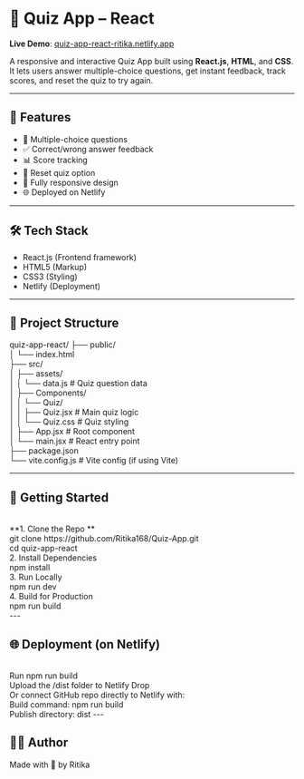# 🧠 Quiz App – React

**Live Demo**: [quiz-app-react-ritika.netlify.app](https://quiz-app-react-ritika.netlify.app/)

A responsive and interactive Quiz App built using **React.js**, **HTML**, and **CSS**. It lets users answer multiple-choice questions, get instant feedback, track scores, and reset the quiz to try again.

---

## 🚀 Features

- 🎯 Multiple-choice questions
- ✅ Correct/wrong answer feedback
- 📊 Score tracking
- 🔁 Reset quiz option
- 📱 Fully responsive design
- 🌐 Deployed on Netlify

---

## 🛠️ Tech Stack

- React.js (Frontend framework)
- HTML5 (Markup)
- CSS3 (Styling)
- Netlify (Deployment)

---

## 📁 Project Structure
quiz-app-react/
├── public/
<br>
│   └── index.html
<br>
├── src/
<br>
│   ├── assets/
<br>
│   │   └── data.js         # Quiz question data
<br>
│   ├── Components/
<br>
│   │   └── Quiz/
<br>
│   │       ├── Quiz.jsx    # Main quiz logic
<br>
│   │       └── Quiz.css    # Quiz styling
<br>
│   ├── App.jsx             # Root component
<br>
│   └── main.jsx            # React entry point
<br>
├── package.json
<br>
└── vite.config.js          # Vite config (if using Vite)
<br>

---
## 🚀 Getting Started
<br>
**1. Clone the Repo **
   <br>
git clone https://github.com/Ritika168/Quiz-App.git
<br>
cd quiz-app-react
<br>
2. Install Dependencies
   <br>
npm install
<br>
3. Run Locally
<br>
npm run dev
<br>
4. Build for Production
<br>
npm run build
<br>
---

## 🌐 Deployment (on Netlify)
<br>
Run npm run build
<br>
Upload the /dist folder to Netlify Drop
<br>
Or connect GitHub repo directly to Netlify with:
<br>
Build command: npm run build
<br>
Publish directory: dist
---

## 🧑‍💻 Author
Made with 💜 by Ritika 
